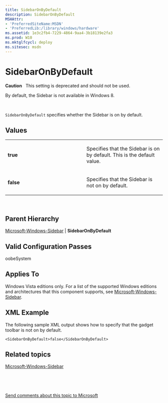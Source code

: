 ```yaml
---
title: SidebarOnByDefault
description: SidebarOnByDefault
MSHAttr:
- 'PreferredSiteName:MSDN'
- 'PreferredLib:/library/windows/hardware'
ms.assetid: 1e3c2fb4-7229-4864-9aa4-3b18139e2fa3
ms.prod: W10
ms.mktglfcycl: deploy
ms.sitesec: msdn
---
```


# SidebarOnByDefault


**Caution**  
This setting is deprecated and should not be used.

By default, the Sidebar is not available in Windows 8.

 

`SidebarOnByDefault` specifies whether the Sidebar is on by default.

## Values


<table>
<colgroup>
<col width="50%" />
<col width="50%" />
</colgroup>
<tbody>
<tr class="odd">
<td><p><strong>true</strong></p></td>
<td><p>Specifies that the Sidebar is on by default. This is the default value.</p></td>
</tr>
<tr class="even">
<td><p><strong>false</strong></p></td>
<td><p>Specifies that the Sidebar is not on by default.</p></td>
</tr>
</tbody>
</table>

 

## Parent Hierarchy


[Microsoft-Windows-Sidebar](microsoft-windows-sidebar.md) | **SidebarOnByDefault**

## Valid Configuration Passes


oobeSystem

## Applies To


Windows Vista editions only. For a list of the supported Windows editions and architectures that this component supports, see [Microsoft-Windows-Sidebar](microsoft-windows-sidebar.md).

## XML Example


The following sample XML output shows how to specify that the gadget toolbar is not on by default.

``` syntax
<SidebarOnByDefault>false</SidebarOnByDefault>
```

## Related topics


[Microsoft-Windows-Sidebar](microsoft-windows-sidebar.md)

 

 

[Send comments about this topic to Microsoft](mailto:wsddocfb@microsoft.com?subject=Documentation%20feedback%20%5Bp_unattend\p_unattend%5D:%20SidebarOnByDefault%20%20RELEASE:%20%2810/3/2016%29&body=%0A%0APRIVACY%20STATEMENT%0A%0AWe%20use%20your%20feedback%20to%20improve%20the%20documentation.%20We%20don't%20use%20your%20email%20address%20for%20any%20other%20purpose,%20and%20we'll%20remove%20your%20email%20address%20from%20our%20system%20after%20the%20issue%20that%20you're%20reporting%20is%20fixed.%20While%20we're%20working%20to%20fix%20this%20issue,%20we%20might%20send%20you%20an%20email%20message%20to%20ask%20for%20more%20info.%20Later,%20we%20might%20also%20send%20you%20an%20email%20message%20to%20let%20you%20know%20that%20we've%20addressed%20your%20feedback.%0A%0AFor%20more%20info%20about%20Microsoft's%20privacy%20policy,%20see%20http://privacy.microsoft.com/default.aspx. "Send comments about this topic to Microsoft")






